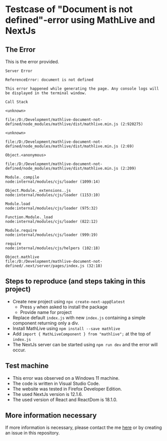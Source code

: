 # Testcase of "Document is not defined"-error using MathLive and NextJs
## The Error
This is the error provided.

```
Server Error

ReferenceError: document is not defined

This error happened while generating the page. Any console logs will be displayed in the terminal window.

Call Stack

<unknown>

file:/D:/Development/mathlive-document-not-defined/node_modules/mathlive/dist/mathlive.min.js (2:920275)

<unknown>

file:/D:/Development/mathlive-document-not-defined/node_modules/mathlive/dist/mathlive.min.js (2:69)

Object.<anonymous>

file:/D:/Development/mathlive-document-not-defined/node_modules/mathlive/dist/mathlive.min.js (2:209)

Module._compile
node:internal/modules/cjs/loader (1099:14)

Object.Module._extensions..js
node:internal/modules/cjs/loader (1153:10)

Module.load
node:internal/modules/cjs/loader (975:32)

Function.Module._load
node:internal/modules/cjs/loader (822:12)

Module.require
node:internal/modules/cjs/loader (999:19)

require
node:internal/modules/cjs/helpers (102:18)

Object.mathlive
file:/D:/Development/mathlive-document-not-defined/.next/server/pages/index.js (32:18)
```

## Steps to reproduce (and steps taking in this project)
- Create new project using `npx create-next-app@latest`
	- Press `y` when asked to install the package
	- Provide name for project
- Replace default `index.js` with new `index.js` containing a simple component returning only a div.
- Install MathLive using `npm install --save mathlive`
- Add `import { MathLiveComponent } from "mathlive";` at the top of `index.js`
- The NextJs server can be started using `npm run dev` and the error will occur.

## Test machine
- This error was observed on a Windows 11 machine.
- The code is written in Visual Studio Code.
- The website was tested in Firefox Developer Edition.
- The used NextJs version is 12.1.6.
- The used version of React and ReactDom is 18.1.0.

## More information necessary
If more information is necessary, please contact the me [here](https://gitter.im/cortex-js/community) or by creating an issue in this repository.